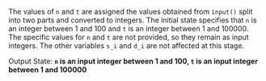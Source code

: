 The values of `n` and `t` are assigned the values obtained from `input()` split into two parts and converted to integers. The initial state specifies that `n` is an integer between 1 and 100 and `t` is an integer between 1 and 100000. The specific values for `n` and `t` are not provided, so they remain as input integers. The other variables `s_i` and `d_i` are not affected at this stage.

Output State: **`n` is an input integer between 1 and 100, `t` is an input integer between 1 and 100000**